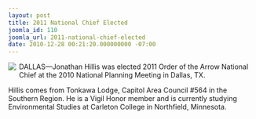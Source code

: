 ```yaml
---
layout: post
title: 2011 National Chief Elected
joomla_id: 110
joomla_url: 2011-national-chief-elected
date: 2010-12-28 00:21:20.000000000 -07:00
---
```

<p><img src="images/jhillis.jpg" border="0" align="left" style="padding-right:3px;padding-bottom:3px;">
DALLAS&#8212;Jonathan Hillis was elected 2011 Order of the Arrow National Chief at the 2010 National Planning Meeting in Dallas, TX.</p>
<p>Hillis comes from Tonkawa Lodge, Capitol Area Council #564 in the Southern Region. He is a Vigil Honor member and is currently studying  Environmental Studies at Carleton College in Northfield, Minnesota.</p>
